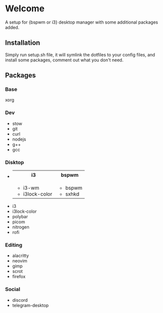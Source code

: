 # Welcome
A setup for {bspwm or i3} desktop manager with some additional packages added.

## Installation
Simply run setup.sh file, it will symlink the dotfiles to your config files, and install some packages, comment out what you don't need.

## Packages

### Base
xorg

### Dev
<ul>
    <li>stow
    <li>git
    <li>curl
    <li>nodejs
    <li>g++
    <li>gcc
</ul>

### Disktop 
<ul>
    <li>
        <table>
            <tr>
                <th> i3
                <th> bspwm
            </tr>
            <tr>
                <td>
                    <ul>
                        <li> i3-wm
                        <li> i3lock-color
                    </ul>
                </td>
                <td> 
                    <ul>
                        <li> bspwm
                        <li> sxhkd
                    </ul>
                </td>
            </tr>
        </table>
    <li>i3
    <li>i3lock-color
    <li>polybar
    <li>picom
    <li>nitrogen
    <li>rofi
</ul>

### Editing
<ul>
    <li>alacritty
    <li>neovim
    <li>gimp
    <li>scrot
    <li>firefox 
</ul>

### Social
<ul>
    <li>discord
    <li>telegram-desktop
</ul>

